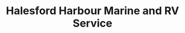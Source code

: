 ---
title: "Halesford Harbour Marine and RV Service"
url: /moneta/halesford-harbour-marine-and-rv-service/
shop: caravan
---